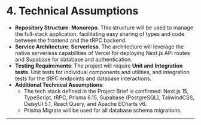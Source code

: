 # 4. Technical Assumptions

* **Repository Structure**: **Monorepo**. This structure will be used to manage the full-stack application, facilitating easy sharing of types and code between the frontend and the tRPC backend.
* **Service Architecture**: **Serverless**. The architecture will leverage the native serverless capabilities of Vercel for deploying Next.js API routes and Supabase for database and authentication.
* **Testing Requirements**: The project will require **Unit and Integration tests**. Unit tests for individual components and utilities, and integration tests for the tRPC endpoints and database interactions.
* **Additional Technical Assumptions**:
    * The tech stack defined in the Project Brief is confirmed: Next.js 15, TypeScript, tRPC, Prisma 6.15, Supabase (PostgreSQL), TailwindCSS, DaisyUI 5.1, React Query, and Apache ECharts v6.
    * Prisma Migrate will be used for all database schema migrations.

---
